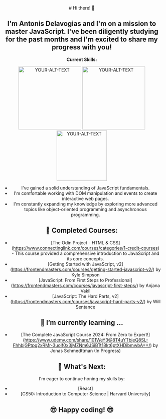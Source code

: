 <div style="text-align: center;">
# Hi there! 👋

## I'm Antonis Delavogias and I'm on a mission to master JavaScript. I've been diligently studying for the past months and I'm excited to share my progress with you! 

**Current Skills:**



<picture>
<img alt="YOUR-ALT-TEXT" src="https://cdn.iconscout.com/icon/free/png-512/free-html5-42-1175210.png?f=webp&w=256" width="200">
</picture>
<picture>
 <img alt="YOUR-ALT-TEXT" src="https://cdn.iconscout.com/icon/free/png-512/free-css-38-226095.png?f=webp&w=256" width="200">
</picture>
<picture>
 <img alt="YOUR-ALT-TEXT" src="https://cdn.iconscout.com/icon/free/png-512/free-javascript-1-225993.png?f=webp&w=256" width="160">
</picture>



* I've gained a solid understanding of JavaScript fundamentals. 
* I'm comfortable working with DOM manipulation and events to create interactive web pages. 
* I'm constantly expanding my knowledge by exploring more advanced topics like object-oriented programming and asynchronous programming.  

## 🚀 **Completed Courses:** 

* [The Odin Project - HTML & CSS] (https://www.connectinglink.com/courses/categories/1-credit-courses) - This course provided a comprehensive introduction to JavaScript and its core concepts.
* [Getting Started with JavaScript, v2] (https://frontendmasters.com/courses/getting-started-javascript-v2/) by Kyle Simpson
* [JavaScript: From First Steps to Professional] (https://frontendmasters.com/courses/javascript-first-steps/) by Anjana Vakil
* [JavaScript: The Hard Parts, v2] (https://frontendmasters.com/courses/javascript-hard-parts-v2/) by Will Sentance

## 🌱 I’m currently learning ...
* [The Complete JavaScript Course 2024: From Zero to Expert!] (https://www.udemy.com/share/101WeY3@8T4uYTbjeQ8SL-FhhbjGPtpg2xRMr-3uoif0x3jMZNm6JSiBTt18kt6ptXHDibmwbA==/) by Jonas Schmedttman (In Progress)

## 🙏 **What's Next:**

 I'm eager to continue honing my skills by:

* [React]
* [CS50: Introduction to Computer Science | Harvard University]

## 😎 **Happy coding!** 😎
</div>

